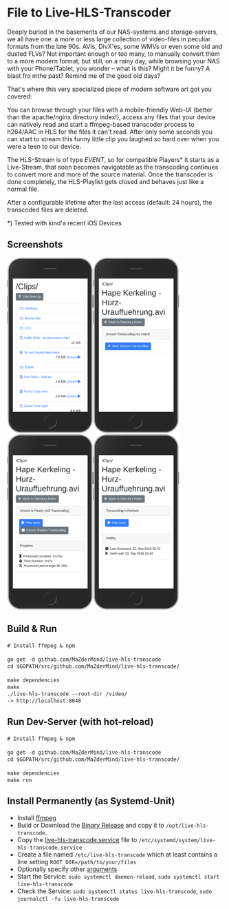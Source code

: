 # File to Live-HLS-Transcoder
Deeply buried in the basements of our NAS-systems and storage-servers, we all have one: a more or less large collection of video-files in
peculiar formats from the late 90s. AVIs, DivX'es, some WMVs or even some old and dusted FLVs? Not important enough or too many, to
manually convert them to a more modern format, but still, on a rainy day, while browsing your NAS with your Phone/Tablet, you wonder
– what is this? Might it be funny? A blast fro mthe past? Remind me of the good old days?

That's where this very specialized piece of modern software art got you covered:

You can browse through your files with a mobile-friendly Web-UI (better than the apache/nginx directory index!), access any files that
your device can natively read and start a ffmpeg-based transcoder process to h264/AAC in HLS for the files it can't read. After only some
seconds you can start to stream this funny little clip you laughed so hard over when you were a teen to our device.

The HLS-Stream is of type *EVENT*, so for compatible Players* it starts as a Live-Stream, that soon becomes navigatable as the
transcoding continues to convert more and more of the source material. Once the transcoder is done completely, the HLS-Playlist gets
closed and behaves just like a normal file.

After a configurable lifetime after the last access (default: 24 hours), the transcoded files are deleted.

*) Tested with kind'a recent iOS Devices

## Screenshots
<img src="doc/1.png" width="200"><img src="doc/2.png" width="200"><img src="doc/3.png" width="200"><img src="doc/4.png" width="200">

## Build & Run
```
# Install ffmpeg & npm

go get -d github.com/MaZderMind/live-hls-transcode
cd $GOPATH/src/github.com/MaZderMind/live-hls-transcode/

make dependencies
make
./live-hls-transcode --root-dir /video/
-> http://localhost:8048
```

## Run Dev-Server (with hot-reload)
```
# Install ffmpeg & npm

go get -d github.com/MaZderMind/live-hls-transcode
cd $GOPATH/src/github.com/MaZderMind/live-hls-transcode/

make dependencies
make run
```

## Install Permanently (as Systemd-Unit)
 - Install [ffmpeg](https://www.ffmpeg.org)
 - Build or Download the [Binary Release](https://github.com/MaZderMind/live-hls-transcode/releases/latest)
   and copy it to `/opt/live-hls-transcode`.
 - Copy the [live-hls-transcode.service](doc/live-hls-transcode.service) file to
   `/etc/systemd/system/live-hls-transcode.service`
 - Create a file named `/etc/live-hls-transcode` which at least contains a line setting
   `ROOT_DIR=/path/to/your/files`
 - Optionally specify other [arguments](arguments.go)
 - Start the Service: `sudo systemctl daemon-reload`, `sudo systemctl start live-hls-transcode`
 - Check the Service: `sudo systemctl status live-hls-transcode`, `sudo journalctl -fu live-hls-transcode`
